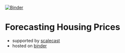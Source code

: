 [![Binder](https://mybinder.org/badge_logo.svg)](https://mybinder.org/v2/gh/mikekeith52/housing_prices/HEAD?filepath=housing_prices.ipynb)

# Forecasting Housing Prices
- supported by [scalecast](https://github.com/mikekeith52/scalecast)
- hosted on [binder](https://mybinder.org/v2/gh/mikekeith52/housing_prices/HEAD?filepath=housing_prices.ipynb)